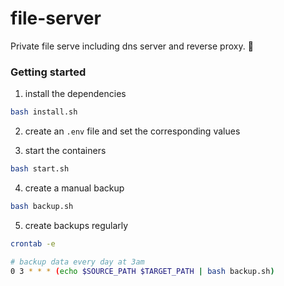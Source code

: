 # file-server

Private file serve including dns server and reverse proxy. 📁

### Getting started

1. install the dependencies

```bash
bash install.sh
```

2. create an `.env` file and set the corresponding values

3. start the containers

```bash
bash start.sh
```

4. create a manual backup

```bash
bash backup.sh
```

5. create backups regularly

```bash
crontab -e

# backup data every day at 3am
0 3 * * * (echo $SOURCE_PATH $TARGET_PATH | bash backup.sh)
```
